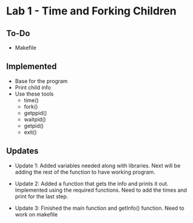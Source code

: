 # Lab 1 - Time and Forking Children

## To-Do
* Makefile

## Implemented
* Base for the program
* Print child info
* Use these tools
    * time()
    * fork()
    * getppid()
    * waitpid()
    * getpid()
    * exit()

## Updates

* Update 1: Added variables needed along with libraries. Next will be adding the rest of the function to have working program.

* Update 2: Added a function that gets the info and prints it out. Implemented using the required functions. Need to add the times and print for the last step.

* Update 3: Finished the main function and getInfo() function. Need to work on makefile